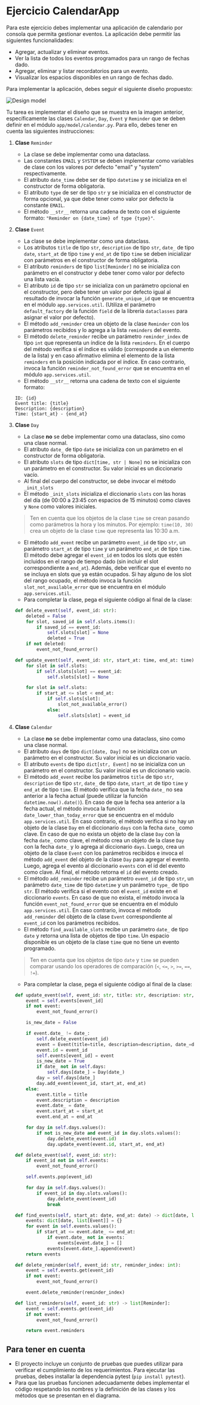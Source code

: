 # Ejercicio CalendarApp

Para este ejercicio debes implementar una aplicación de calendario por consola que permita gestionar eventos. 
La aplicación debe permitir las siguientes funcionalidades: 

- Agregar, actualizar y eliminar eventos.
- Ver la lista de todos los eventos programados para un rango de fechas dado.
- Agregar, eliminar y listar recordatorios para un evento.
- Visualizar los espacios disponibles en un rango de fechas dado.

Para implementar la aplicación, debes seguir el siguiente diseño propuesto:

![Design model](./resources/calendar_app_model.png)

Tu tarea es implementar el diseño que se muestra en la imagen anterior, específicamente las clases `Calendar`, 
`Day`, `Event` y `Reminder` que se deben definir en el módulo `app/model/calendar.py`. Para ello, debes tener en cuenta 
las siguientes instrucciones:

1. **Clase** `Reminder`

   - La clase se debe implementar como una dataclass.
   - Las constantes `EMAIL` y `SYSTEM` se deben implementar como variables de clase con los valores por defecto "email" y 
   "system" respectivamente.
   - El atributo `date_time` debe ser de tipo `datetime` y se inicializa en el constructor de forma obligatoria.
   - El atributo `type` de ser de tipo `str` y se inicializa en el constructor de forma opcional, ya que debe tener como 
   valor por defecto la constante `EMAIL`.
   - El método `__str__` retorna una cadena de texto con el siguiente formato: 
   `"Reminder on {date_time} of type {type}"`.  

2. **Clase** `Event`

   - La clase se debe implementar como una dataclass.
   - Los atributos `title` de tipo `str`, `description` de tipo `str`, `date_` de tipo `date`, `start_at` de tipo 
   `time` y `end_at` de tipo `time` se deben inicializar con parámetros en el constructor de forma obligatoria.
   - El atributo `reminders` de tipo `list[Reminder]` no se inicializa con parámetro en el constructor y debe tener como valor 
   por defecto una lista vacía.
   - El atributo `id` de tipo `str` se inicializa con un parámetro opcional en el constructor, pero debe tener un valor por 
   defecto igual al resultado de invocar la función `generate_unique_id` que se encuentra en el módulo `app.services.util`.
     (Utiliza el parámetro `default_factory` de la función `field` de la librería `dataclasses` para asignar el valor por
        defecto).
   - El método `add_reminder` crea un objeto de la clase `Reminder` con los parámetros recibidos y lo agrega a la lista
   `reminders` del evento.
   - El método `delete_reminder` recibe un parámetro `reminder_index` de tipo `int` que representa un índice de la lista
    `reminders`. En el cuerpo del método verifica si el índice es válido (corresponde a un elemento de la lista) y en 
    caso afirmativo elimina el elemento de la lista `reminders` en la posición indicada por el índice. En caso contrario,
   invoca la función `reminder_not_found_error` que se encuentra en el módulo `app.services.util`.
   - El método `__str__` retorna una cadena de texto con el siguiente formato: 
   ```text
   ID: {id}
   Event title: {title}
   Description: {description}
   Time: {start_at} - {end_at}
    ```

3. **Clase** `Day`

   - La clase **no** se debe implementar como una dataclass, sino como una clase normal.
   - El atributo `date_` de tipo `date` se inicializa con un parámetro en el constructor de forma obligatoria.
   - El atributo `slots` de tipo `dict[time, str | None]` no se inicializa con un parámetro en el constructor. Su 
   valor inicial es un diccionario vacío.
   - Al final del cuerpo del constructor, se debe invocar el método `_init_slots`
   - El método `_init_slots` inicializa el diccionario `slots` con las horas del día (de 00:00 a 23:45 con espacios de 
   15 minutos) como claves y `None` como valores iniciales. 
   
   > Ten en cuenta que los objetos de la clase `time` se crean
   pasando como parámetros la hora y los minutos. Por ejemplo: `time(10, 30)` crea un objeto de la clase `time` que
    representa las 10:30 a.m.

   - El método `add_event` recibe un parámetro `event_id` de tipo `str`, un parámetro `start_at` de tipo `time` y un 
   parámetro `end_at` de tipo `time`. El método debe agregar el `event_id` en todos los slots que estén incluidos
   en el rango de tiempo dado (sin incluir el slot correspondiente a `end_at`). Además, debe verificar que el evento
   no se incluya en slots que ya están ocupados. Si hay alguno de los slot del rango ocupado, el método invoca la función 
    `slot_not_available_error` que se encuentra en el módulo `app.services.util`.
   - Para completar la clase, pega el siguiente código al final de la clase:
   
    ```python
    def delete_event(self, event_id: str):
        deleted = False
        for slot, saved_id in self.slots.items():
            if saved_id == event_id:
                self.slots[slot] = None
                deleted = True
        if not deleted:
            event_not_found_error()

    def update_event(self, event_id: str, start_at: time, end_at: time):
        for slot in self.slots:
            if self.slots[slot] == event_id:
                self.slots[slot] = None

        for slot in self.slots:
            if start_at <= slot < end_at:
                if self.slots[slot]:
                    slot_not_available_error()
                else:
                    self.slots[slot] = event_id
    ```
   
4. **Clase** `Calendar`

   - La clase **no** se debe implementar como una dataclass, sino como una clase normal.
   - El atributo `days` de tipo `dict[date, Day]` no se inicializa con un parámetro en el constructor. Su valor inicial
    es un diccionario vacío.
   - El atributo `events` de tipo `dict[str, Event]` no se inicializa con un parámetro en el constructor. Su valor 
   inicial es un diccionario vacío.
   - El método `add_event` recibe los parámetros `title` de tipo `str`, `description` de tipo `str`, `date_` de tipo
    `date`, `start_at` de tipo `time` y `end_at` de tipo `time`. El método verifica que la fecha `date_` no sea anterior
    a la fecha actual (puede utilizar la función `datetime.now().date()`). En caso de que la fecha sea anterior a la fecha actual, el método invoca la función
    `date_lower_than_today_error` que se encuentra en el módulo `app.services.util`. En caso contrario, 
   el método verifica si no hay un objeto de la clase `Day` en el diccionario `days` con la fecha `date_` como clave.
    En caso de que no exista un objeto de la clase `Day` con la fecha `date_` como clave, el método crea un objeto de la
    clase `Day` con la fecha `date_` y lo agrega al diccionario `days`. Luego, crea un objeto de la clase `Event` con
   los parámetros recibidos e invoca el método `add_event` del objeto de la clase `Day` para agregar el evento. Luego,
   agrega el evento al diccionario `events` con el id del evento como clave. Al final, el método retorna el `id` del 
   evento creado.
   - El método `add_reminder` recibe un parámetro `event_id` de tipo `str`, un parámetro `date_time` de tipo `datetime`
    y un parámetro `type_` de tipo `str`. El método verifica si el evento con el `event_id` existe en el diccionario
    `events`. En caso de que no exista, el método invoca la función `event_not_found_error` que se encuentra en el módulo
    `app.services.util`. En caso contrario, invoca el método `add_reminder` del objeto de la clase `Event` correspondiente
    al `event_id` con los parámetros recibidos.
   - El método `find_available_slots` recibe un parámetro `date_` de tipo `date` y retorna una lista de objetos de tipo
   `time`. Un espacio disponible es un objeto de la clase `time` que no tiene un evento programado.
   
   > Ten en cuenta que los objetos de tipo `date` y `time` se pueden comparar usando los operadores de comparación 
   > (`<`, `<=`, `>`, `>=`, `==`, `!=`).

   - Para completar la clase, pega el siguiente código al final de la clase:
   
    ```python
    def update_event(self, event_id: str, title: str, description: str, date_: date, start_at: time, end_at: time):
        event = self.events[event_id]
        if not event:
            event_not_found_error()

        is_new_date = False

        if event.date_ != date_:
            self.delete_event(event_id)
            event = Event(title=title, description=description, date_=date_, start_at=start_at, end_at=end_at)
            event.id = event_id
            self.events[event_id] = event
            is_new_date = True
            if date_ not in self.days:
                self.days[date_] = Day(date_)
            day = self.days[date_]
            day.add_event(event_id, start_at, end_at)
        else:
            event.title = title
            event.description = description
            event.date_ = date_
            event.start_at = start_at
            event.end_at = end_at

        for day in self.days.values():
            if not is_new_date and event_id in day.slots.values():
                day.delete_event(event.id)
                day.update_event(event.id, start_at, end_at)

    def delete_event(self, event_id: str):
        if event_id not in self.events:
            event_not_found_error()

        self.events.pop(event_id)

        for day in self.days.values():
            if event_id in day.slots.values():
                day.delete_event(event_id)
                break

    def find_events(self, start_at: date, end_at: date) -> dict[date, list[Event]]:
        events: dict[date, list[Event]] = {}
        for event in self.events.values():
            if start_at <= event.date_ <= end_at:
                if event.date_ not in events:
                    events[event.date_] = []
                events[event.date_].append(event)
        return events

    def delete_reminder(self, event_id: str, reminder_index: int):
        event = self.events.get(event_id)
        if not event:
            event_not_found_error()

        event.delete_reminder(reminder_index)
   
    def list_reminders(self, event_id: str) -> list[Reminder]:
        event = self.events.get(event_id)
        if not event:
            event_not_found_error()

        return event.reminders
    ```

## Para tener en cuenta
- El proyecto incluye un conjunto de pruebas que puedes utilizar para verificar el cumplimiento de los requerimientos.
Para ejecutar las pruebas, debes installar la dependencia pytest (`pip install pytest`).
- Para que las pruebas funcionen adecuadamente debes implementar el código respetando 
los nombres y la definición de las clases y los métodos que se presentan en el diagrama.
